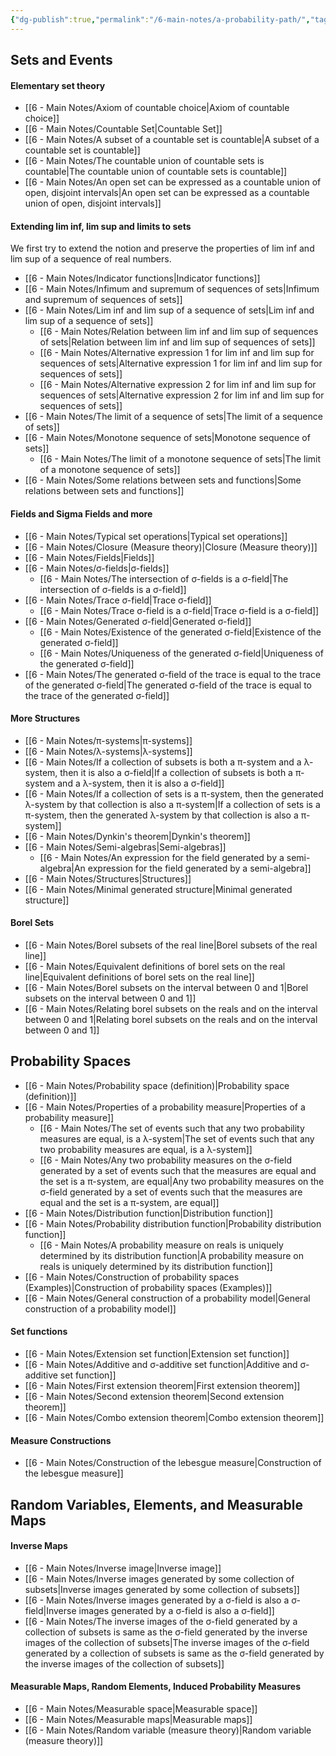 ```yaml
---
{"dg-publish":true,"permalink":"/6-main-notes/a-probability-path/","tags":["moc"]}
---
```


## Sets and Events 
#### Elementary set theory  
+ [[6 - Main Notes/Axiom of countable choice\|Axiom of countable choice]]
+ [[6 - Main Notes/Countable Set\|Countable Set]]
+ [[6 - Main Notes/A subset of a countable set is countable\|A subset of a countable set is countable]]
+ [[6 - Main Notes/The countable union of countable sets is countable\|The countable union of countable sets is countable]]
+ [[6 - Main Notes/An open set can be expressed as a countable union of open, disjoint intervals\|An open set can be expressed as a countable union of open, disjoint intervals]]
#### Extending lim inf, lim sup and limits to sets

We first try to extend the notion and preserve the properties of lim inf and lim sup of a sequence of real numbers. 

+ [[6 - Main Notes/Indicator functions\|Indicator functions]]
+ [[6 - Main Notes/Infimum and supremum of sequences of sets\|Infimum and supremum of sequences of sets]]
+ [[6 - Main Notes/Lim inf and lim sup of a sequence of sets\|Lim inf and lim sup of a sequence of sets]]
	+ [[6 - Main Notes/Relation between lim inf and lim sup of sequences of sets\|Relation between lim inf and lim sup of sequences of sets]]
	+ [[6 - Main Notes/Alternative expression 1 for lim inf and lim sup for sequences of sets\|Alternative expression 1 for lim inf and lim sup for sequences of sets]]
	+ [[6 - Main Notes/Alternative expression 2 for lim inf and lim sup for sequences of sets\|Alternative expression 2 for lim inf and lim sup for sequences of sets]]
+ [[6 - Main Notes/The limit of a sequence of sets\|The limit of a sequence of sets]]
+ [[6 - Main Notes/Monotone sequence of sets\|Monotone sequence of sets]]
	+  [[6 - Main Notes/The limit of a monotone sequence of sets\|The limit of a monotone sequence of sets]]
+ [[6 - Main Notes/Some relations between sets and functions\|Some relations between sets and functions]]
#### Fields and Sigma Fields and more
+ [[6 - Main Notes/Typical set operations\|Typical set operations]]
+ [[6 - Main Notes/Closure (Measure theory)\|Closure (Measure theory)]]
+ [[6 - Main Notes/Fields\|Fields]]
+ [[6 - Main Notes/σ-fields\|σ-fields]]
	+ [[6 - Main Notes/The intersection of  σ-fields is a σ-field\|The intersection of  σ-fields is a σ-field]]
+ [[6 - Main Notes/Trace σ-field\|Trace σ-field]]
	+ [[6 - Main Notes/Trace σ-field is a σ-field\|Trace σ-field is a σ-field]]
+ [[6 - Main Notes/Generated σ-field\|Generated σ-field]]
	+ [[6 - Main Notes/Existence of the generated σ-field\|Existence of the generated σ-field]]
	+ [[6 - Main Notes/Uniqueness of the generated σ-field\|Uniqueness of the generated σ-field]]
+ [[6 - Main Notes/The generated σ-field of the trace is equal to the trace of the generated σ-field\|The generated σ-field of the trace is equal to the trace of the generated σ-field]]

#### More Structures
+ [[6 - Main Notes/π-systems\|π-systems]]
+ [[6 - Main Notes/λ-systems\|λ-systems]]
+ [[6 - Main Notes/If a collection of subsets is both a π-system and a λ-system, then it is also a σ-field\|If a collection of subsets is both a π-system and a λ-system, then it is also a σ-field]]
+ [[6 - Main Notes/If a collection of sets is a π-system, then the generated λ-system by that collection is also a π-system\|If a collection of sets is a π-system, then the generated λ-system by that collection is also a π-system]]
+ [[6 - Main Notes/Dynkin's theorem\|Dynkin's theorem]]
+ [[6 - Main Notes/Semi-algebras\|Semi-algebras]]
	+ [[6 - Main Notes/An expression for the field generated by a semi-algebra\|An expression for the field generated by a semi-algebra]] 
+ [[6 - Main Notes/Structures\|Structures]]
+ [[6 - Main Notes/Minimal generated structure\|Minimal generated structure]]
#### Borel Sets
+ [[6 - Main Notes/Borel subsets of the real line\|Borel subsets of the real line]]
+ [[6 - Main Notes/Equivalent definitions of borel sets on the real line\|Equivalent definitions of borel sets on the real line]]
+ [[6 - Main Notes/Borel subsets on the interval between 0 and 1\|Borel subsets on the interval between 0 and 1]]
+ [[6 - Main Notes/Relating borel subsets on the reals and on the interval between 0 and 1\|Relating borel subsets on the reals and on the interval between 0 and 1]]
## Probability Spaces
+ [[6 - Main Notes/Probability space (definition)\|Probability space (definition)]]
+ [[6 - Main Notes/Properties of a probability measure\|Properties of a probability measure]]
	+ [[6 - Main Notes/The set of events such that any two probability measures are equal, is a λ-system\|The set of events such that any two probability measures are equal, is a λ-system]]
	+ [[6 - Main Notes/Any two probability measures on the σ-field generated by a set of events such that the measures are equal and the set is a π-system, are equal\|Any two probability measures on the σ-field generated by a set of events such that the measures are equal and the set is a π-system, are equal]]
+ [[6 - Main Notes/Distribution function\|Distribution function]]
+ [[6 - Main Notes/Probability distribution function\|Probability distribution function]]
	+ [[6 - Main Notes/A probability measure on reals is uniquely determined by its distribution function\|A probability measure on reals is uniquely determined by its distribution function]]
+ [[6 - Main Notes/Construction of probability spaces (Examples)\|Construction of probability spaces (Examples)]]
+ [[6 - Main Notes/General construction of a probability model\|General construction of a probability model]]

#### Set functions
+ [[6 - Main Notes/Extension set function\|Extension set function]]
+ [[6 - Main Notes/Additive and σ-additive set function\|Additive and σ-additive set function]]
+ [[6 - Main Notes/First extension theorem\|First extension theorem]]
+ [[6 - Main Notes/Second extension theorem\|Second extension theorem]]
+ [[6 - Main Notes/Combo extension theorem\|Combo extension theorem]]
#### Measure Constructions
+ [[6 - Main Notes/Construction of the lebesgue measure\|Construction of the lebesgue measure]]
## Random Variables, Elements, and Measurable Maps
#### Inverse Maps
+ [[6 - Main Notes/Inverse image\|Inverse image]]
+ [[6 - Main Notes/Inverse images generated by some collection of subsets\|Inverse images generated by some collection of subsets]]
+ [[6 - Main Notes/Inverse images generated by a σ-field is also a σ-field\|Inverse images generated by a σ-field is also a σ-field]]
+ [[6 - Main Notes/The inverse images of the σ-field generated by a collection of subsets is same as the σ-field generated by the inverse images of the collection of subsets\|The inverse images of the σ-field generated by a collection of subsets is same as the σ-field generated by the inverse images of the collection of subsets]]
#### Measurable Maps, Random Elements, Induced Probability Measures
+ [[6 - Main Notes/Measurable space\|Measurable space]]
+ [[6 - Main Notes/Measurable maps\|Measurable maps]]
+ [[6 - Main Notes/Random variable (measure theory)\|Random variable (measure theory)]]